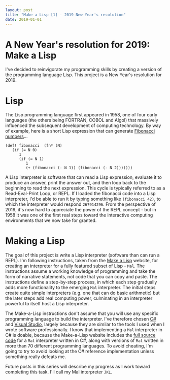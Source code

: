 ```yaml
---
layout: post
title: "Make a Lisp [1] - 2019 New Year's resolution"
date: 2019-01-01
---
```


# A New Year's resolution for 2019: Make a Lisp

I've decided to reinvigorate my programming skills by creating a version of the programming language Lisp. This project is a New Year's resolution for 2019.

# Lisp

The Lisp programming language first appeared in 1958, one of four early languages (the others being FORTRAN, COBOL and Algol) that massively influenced the subsequent development of computing technology. By way of example, here is a short Lisp expression that can generate [Fibonacci numbers](https://en.wikipedia.org/wiki/Fibonacci_number)...

```
(def! fibonacci  (fn* (N)
   (if (= N 0)
      1
      (if (= N 1)
         1
         (+ (fibonacci (- N 1)) (fibonacci (- N 2)))))))
```

A Lisp interpreter is software that can read a Lisp expression, evaluate it to produce an answer, print the answer out, and then loop back to the beginning to read the next expression. This cycle is typically referred to as a Read-Eval-Print Loop, or REPL. If I loaded the fibonacci code into a Lisp interpreter, I'd be able to run it by typing something like `(fibonacci 42)`, to which the interpreter would respond `267914296`. From the perspective of 2019, it's now hard to appreciate the power of the REPL concept - but in 1958 it was one of the first real steps toward the interactive computing environments that we now take for granted.

# Making a Lisp

The goal of this project is write a Lisp interpreter (software than can run a REPL). I'm following instructions, taken from the [Make a Lisp](https://github.com/kanaka/mal) website, for creating an interpreter for a fully featured subset of Lisp - `Mal`. The instructions assume a working knowledge of programming and take the form of narrative statements, not code that you can copy and paste. The instructions define a step-by-step process, in which each step gradually adds more functionality to the emerging `Mal` interpreter. The initial steps create quite simple interpreters (e.g. one that can do basic arithmetic) but the later steps add real computing power, culminating in an interpreter powerful to itself host a Lisp interpreter.

The Make-a-Lisp instructions don't assume that you will use any specific programming language to build the interpreter. I've therefore chosen [C#](https://en.wikipedia.org/wiki/C_Sharp_(programming_language)) and [Visual Studio](https://docs.microsoft.com/en-gb/visualstudio/?view=vs-2017), largely because they are similar to the tools I used when I wrote software professionally. I know that implementing a `Mal` interpreter in C# is doable, because the Make-a-Lisp website includes the [full source code](https://github.com/kanaka/mal/tree/master/cs) for a `Mal` interpreter written in C#, along with versions of `Mal` written in more than 70 different programming languages. To avoid cheating, I'm going to try to avoid looking at the C# reference implementation unless something really defeats me.

Future posts in this series will describe my progress as I work toward completing this task. I'll call my Mal interpreter `JKL`.
